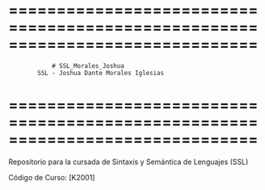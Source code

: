 ==============================================================================
==============================================================================
				# SSL_Morales_Joshua
			SSL - Joshua Dante Morales Iglesias
==============================================================================
==============================================================================

Repositorio para la cursada de Sintaxis y Semántica de Lenguajes (SSL)

Código de Curso: [K2001]